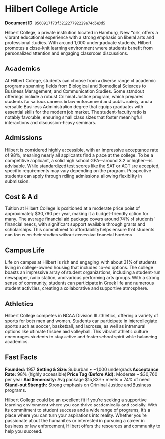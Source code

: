 # Hilbert College Article

**Document ID:** `8560917f73f321227792229a74d5e3d5`

Hilbert College, a private institution located in Hamburg, New York, offers a vibrant educational experience with a strong emphasis on liberal arts and professional studies. With around 1,000 undergraduate students, Hilbert promotes a close-knit learning environment where students benefit from personalized attention and engaging classroom discussions.

## Academics
At Hilbert College, students can choose from a diverse range of academic programs spanning fields from Biological and Biomedical Sciences to Business Management, and Communication Studies. Some standout offerings include a robust Criminal Justice program, which prepares students for various careers in law enforcement and public safety, and a versatile Business Administration degree that equips graduates with essential skills for the modern job market. The student-faculty ratio is notably favorable, ensuring small class sizes that foster meaningful interactions and discussion-heavy seminars.

## Admissions
Hilbert is considered highly accessible, with an impressive acceptance rate of 98%, meaning nearly all applicants find a place at the college. To be a competitive applicant, a solid high school GPA—around 3.2 or higher—is advisable. While standardized test scores like the SAT or ACT are accepted, specific requirements may vary depending on the program. Prospective students can apply through rolling admissions, allowing flexibility in submission.

## Cost & Aid
Tuition at Hilbert College is positioned at a moderate price point of approximately $30,760 per year, making it a budget-friendly option for many. The average financial aid package covers around 74% of students' financial needs, with significant support available through grants and scholarships. This commitment to affordability helps ensure that students can focus on their studies without excessive financial burdens.

## Campus Life
Life on campus at Hilbert is rich and engaging, with about 31% of students living in college-owned housing that includes co-ed options. The college boasts an impressive array of student organizations, including a student-run newspaper, radio station, and various performing arts groups. With a strong sense of community, students can participate in Greek life and numerous student activities, creating a collaborative and supportive atmosphere.

## Athletics
Hilbert College competes in NCAA Division III athletics, offering a variety of sports for both men and women. Students can participate in intercollegiate sports such as soccer, basketball, and lacrosse, as well as intramural options like ultimate frisbee and volleyball. This vibrant athletic culture encourages students to stay active and foster school spirit while balancing academics.

## Fast Facts
**Founded:** 1957
**Setting & Size:** Suburban • ~1,000 undergrads
**Acceptance Rate:** 98% (highly accessible)
**Price Tag (Before Aid):** Moderate – $30,760 per year
**Aid Generosity:** Avg package $15,839 • meets ≈ 74% of need
**Stand-out Strength:** Strong emphasis on Criminal Justice and Business programs.

Hilbert College could be an excellent fit if you're seeking a supportive learning environment where you can thrive academically and socially. With its commitment to student success and a wide range of programs, it’s a place where you can turn your aspirations into reality. Whether you’re passionate about the humanities or interested in pursuing a career in business or law enforcement, Hilbert offers the resources and community to help you succeed.
